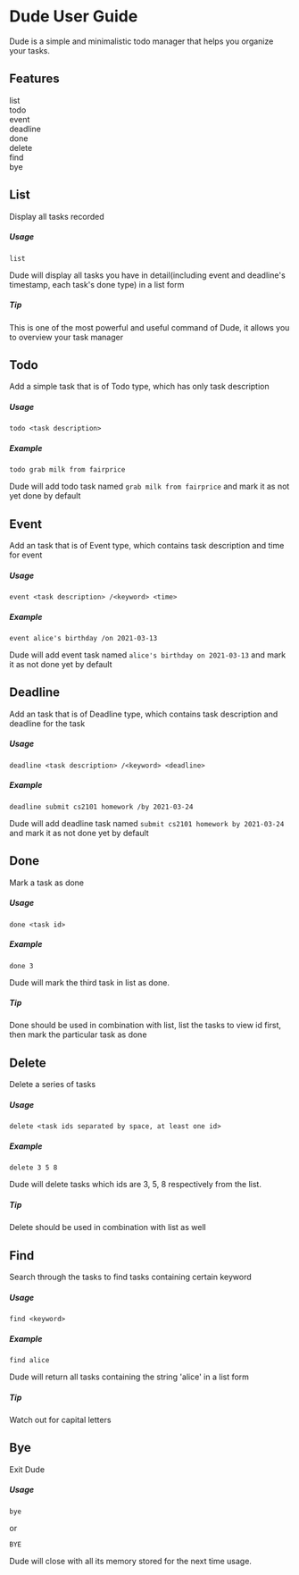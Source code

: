 # Dude User Guide
Dude is a simple and minimalistic todo manager that helps you organize your tasks.
## Features
list  
todo  
event  
deadline  
done  
delete  
find  
bye

## List
Display all tasks recorded
##### Usage
```$xslt
list
```
Dude will display all tasks you have in detail(including event and deadline's timestamp, each task's done type) in a list form
##### Tip
This is one of the most powerful and useful command of Dude, it allows you to overview your task manager

## Todo
Add a simple task that is of Todo type, which has only task description
##### Usage
```$xslt
todo <task description>
```
##### Example
```$xslt
todo grab milk from fairprice
```  
Dude will add todo task named ```grab milk from fairprice``` and mark it as not yet done by default

## Event
Add an task that is of Event type, which contains task description and time for event
##### Usage
```$xslt
event <task description> /<keyword> <time>
```
##### Example
```$xslt
event alice's birthday /on 2021-03-13
```
Dude will add event task named ```alice's birthday on 2021-03-13``` and mark it as not done yet by default

## Deadline
Add an task that is of Deadline type, which contains task description and deadline for the task
##### Usage
```$xslt
deadline <task description> /<keyword> <deadline>
```
##### Example
```$xslt
deadline submit cs2101 homework /by 2021-03-24
```
Dude will add deadline task named ```submit cs2101 homework by 2021-03-24``` and mark it as not done yet by default

## Done
Mark a task as done
##### Usage
```$xslt
done <task id>
```
##### Example
```$xslt
done 3
```
Dude will mark the third task in list as done.
##### Tip
Done should be used in combination with list, list the tasks to view id first, then mark the particular task as done

## Delete
Delete a series of tasks
##### Usage
```$xslt
delete <task ids separated by space, at least one id>
```
##### Example
```$xslt
delete 3 5 8
```
Dude will delete tasks which ids are 3, 5, 8 respectively from the list.
##### Tip
Delete should be used in combination with list as well

## Find
Search through the tasks to find tasks containing certain keyword
##### Usage
```$xslt
find <keyword>
```
##### Example
```$xslt
find alice
```
Dude will return all tasks containing the string 'alice' in a list form
##### Tip
Watch out for capital letters

## Bye
Exit Dude
##### Usage
```$xslt
bye
```
or
```$xslt
BYE
```
Dude will close with all its memory stored for the next time usage.